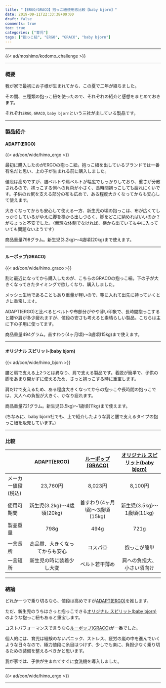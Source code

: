 ```yaml
---
title: "【ERGO/GRACO】抱っこ紐使用感比較【baby bjorn】"
date: 2019-09-11T22:33:38+09:00
draft: false
comments: true
toc: true
categories: ["育児"]
tags: ["抱っこ紐", "ERGO", "GRACO", "baby bjorn"]
---
```


<!--more-->

---

{{< ad/moshimo/kodomo_challenge >}}

---

### 概要

我が家で最初にお子様が生まれてから、この夏で二年が経ちました。

その間、三種類の抱っこ紐を使ったので、それぞれの紹介と感想をまとめておきます。

それぞれ`ERGO`, `GRACO`, `baby bjorn`という三社が出している製品です。

---

### 製品紹介

#### ADAPT(ERGO)

{{< ad/con/wide/himo_ergo >}}

最初に購入したのがERGOの抱っこ紐。抱っこ紐を出しているブランドでは一番有名だと思い、上の子が生まれる前に購入しました。

値段は高めですが、腰ベルトや肩ベルトが幅広でしっかりしており、重さが分散されるので、抱っこする側への負荷が小さく、長時間抱っこしても疲れにくいです。子供のお尻を支える部分の布も広めで、ある程度大きくなってからも安心して使えます。

大きくなってからも安心して使える一方、新生児の頃の抱っこは、布が広くてしっかりしているがゆえに脚を横から出しづらく、脚をどこに納めればいいのか？がちょっと不安でした。（無理な体制でなければ、横から出ていても中に入っていても問題ないようです）

商品重量798グラム。新生児(3.2kg)〜4歳頃(20kg)まで使えます。

---

#### ルーポップ(GRACO)

{{< ad/con/wide/himo_graco >}}

割と最近になってから購入したのが、こちらのGRACOの抱っこ紐。下の子が大きくなってきたタイミングで欲しくなり、購入しました。

メッシュ生地であることもあり重量が軽いので、鞄に入れて出先に持っていくときに重宝します。

ADAPT(ERGO)と比べるとベルトや布部分がやや薄い印象で、長時間抱っこすると腰や肩が多少疲れますが、値段の安さも考えると素晴らしい製品。こちらは主に下の子用に使ってます。

商品重量494グラム。首すわり(4ヶ月頃)〜3歳頃(15kg)まで使えます。

---

#### オリジナル スピリット(baby bjorn)

{{< ad/con/wide/himo_bjorn >}}

腰と肩で支える上2つとは異なり、肩で支える製品です。着脱が簡単で、子供の脚をあまり開かずに使えるため、さっと抱っこする時に重宝します。

肩だけで支えるため、ある程度大きくなってからの抱っこや長時間の抱っこでは、大人への負担が大きく、かなり疲れます。

商品重量721グラム。新生児(3.5kg)〜1歳頃(11kg)まで使えます。

(ちなみに、baby bjorn社でも、上で紹介したような肩と腰で支えるタイプの抱っこ紐を販売しています。)

---

### 比較

||[ADAPT(ERGO)](//af.moshimo.com/af/c/click?a_id=1414800&p_id=170&pc_id=185&pl_id=4062&url=https%3A%2F%2Fwww.amazon.co.jp%2F%25E6%2597%25A5%25E6%259C%25AC%25E6%25AD%25A3%25E8%25A6%258F%25E5%2593%2581%25E4%25BF%259D%25E8%25A8%25BC%25E4%25BB%2598-%25E6%2597%25A5%25E6%259C%25AC%25E9%2599%2590%25E5%25AE%259A%25E3%2583%2599%25E3%2583%2593%25E3%2583%25BC%25E3%2582%25A6%25E3%2582%25A8%25E3%2582%25B9%25E3%2583%2588%25E3%2583%2599%25E3%2583%25AB%25E3%2583%2588%25E4%25BB%2598-%25E6%25B4%2597%25E6%25BF%25AF%25E6%25A9%259F%25E3%2581%25A7%25E6%25B4%2597%25E3%2581%2588%25E3%2582%258B-%25E3%2582%25A2%25E3%2583%2589%25E3%2583%259F%25E3%2583%25A9%25E3%2583%25AB%25E3%2583%2596%25E3%2583%25AB%25E3%2583%25BC-CREGBCAPEADKBL%2Fdp%2FB01LWODT98)  |[ルーポップ(GRACO)](//af.moshimo.com/af/c/click?a_id=1414800&p_id=170&pc_id=185&pl_id=4062&url=https%3A%2F%2Fwww.amazon.co.jp%2F%25E3%2582%25B0%25E3%2583%25AC%25E3%2582%25B3-%25E3%2583%2588%25E3%2582%25A5%25E3%2582%25A4%25E3%2583%25B3%25E3%2582%25AF%25E3%2583%25AB%25E3%2582%25B9%25E3%2582%25BF%25E3%2583%25BCBK-%25E3%2581%25A4%25E3%2581%258B%25E3%2582%258C%25E3%2581%25AB%25E3%2581%258F%25E3%2581%2584%25E8%2585%25B0%25E3%2583%2599%25E3%2583%25AB%25E3%2583%2588-%25E7%25AB%258B%25E4%25BD%2593%25E3%2583%25A1%25E3%2583%2583%25E3%2582%25B7%25E3%2583%25A5%25E3%2582%25BF%25E3%2582%25A4%25E3%2583%2597-67331%2Fdp%2FB0068IS0I2)  |[オリジナル スピリット(baby bjorn)](//af.moshimo.com/af/c/click?a_id=1414800&p_id=170&pc_id=185&pl_id=4062&url=https%3A%2F%2Fwww.amazon.co.jp%2F%25E3%2583%2599%25E3%2583%2593%25E3%2583%25BC%25E3%2583%2593%25E3%2583%25A7%25E3%2583%25AB%25E3%2583%25B3-023071-%25E3%2583%2599%25E3%2583%2593%25E3%2583%25BC%25E3%2582%25AD%25E3%2583%25A3%25E3%2583%25AA%25E3%2582%25A2-%25E3%2582%25AA%25E3%2583%25AA%25E3%2582%25B8%25E3%2583%258A%25E3%2583%25AB-%25E3%2583%2596%25E3%2583%25A9%25E3%2583%2583%25E3%2582%25AF%25E3%2583%2580%25E3%2582%25A4%25E3%2582%25A2%25E3%2583%25A2%25E3%2583%25B3%25E3%2583%2589%2Fdp%2FB0057D1T5K)  |
|:--|:-:|:-:|:-:|
|メーカー値段(税込)|23,760円  |8,023円  |8,100円  |
|使用可期間|新生児(3.2kg)〜4歳頃(20kg)  |首すわり(4ヶ月頃)〜3歳頃(15kg)  |新生児(3.5kg)〜1歳頃(11kg)  |
|製品重量|798g  |494g  |721g  |
|||||
|一言長所|高品質、大きくなってからも安心|コスパ◎|抱っこが簡単|
|一言短所|新生児の時に装着少し大変|ベルト若干薄め|肩への負担大、小さい頃向け|

---

### 結論

どれか一つで乗り切るなら、値段は高めですが[ADAPT(ERGO)](//af.moshimo.com/af/c/click?a_id=1414800&p_id=170&pc_id=185&pl_id=4062&url=https%3A%2F%2Fwww.amazon.co.jp%2F%25E6%2597%25A5%25E6%259C%25AC%25E6%25AD%25A3%25E8%25A6%258F%25E5%2593%2581%25E4%25BF%259D%25E8%25A8%25BC%25E4%25BB%2598-%25E6%2597%25A5%25E6%259C%25AC%25E9%2599%2590%25E5%25AE%259A%25E3%2583%2599%25E3%2583%2593%25E3%2583%25BC%25E3%2582%25A6%25E3%2582%25A8%25E3%2582%25B9%25E3%2583%2588%25E3%2583%2599%25E3%2583%25AB%25E3%2583%2588%25E4%25BB%2598-%25E6%25B4%2597%25E6%25BF%25AF%25E6%25A9%259F%25E3%2581%25A7%25E6%25B4%2597%25E3%2581%2588%25E3%2582%258B-%25E3%2582%25A2%25E3%2583%2589%25E3%2583%259F%25E3%2583%25A9%25E3%2583%25AB%25E3%2583%2596%25E3%2583%25AB%25E3%2583%25BC-CREGBCAPEADKBL%2Fdp%2FB01LWODT98)を推します。

ただ、新生児のうちはさっと抱っこできる[オリジナル スピリット(baby bjorn)](//af.moshimo.com/af/c/click?a_id=1414800&p_id=170&pc_id=185&pl_id=4062&url=https%3A%2F%2Fwww.amazon.co.jp%2F%25E3%2583%2599%25E3%2583%2593%25E3%2583%25BC%25E3%2583%2593%25E3%2583%25A7%25E3%2583%25AB%25E3%2583%25B3-023071-%25E3%2583%2599%25E3%2583%2593%25E3%2583%25BC%25E3%2582%25AD%25E3%2583%25A3%25E3%2583%25AA%25E3%2582%25A2-%25E3%2582%25AA%25E3%2583%25AA%25E3%2582%25B8%25E3%2583%258A%25E3%2583%25AB-%25E3%2583%2596%25E3%2583%25A9%25E3%2583%2583%25E3%2582%25AF%25E3%2583%2580%25E3%2582%25A4%25E3%2582%25A2%25E3%2583%25A2%25E3%2583%25B3%25E3%2583%2589%2Fdp%2FB0057D1T5K)のような抱っこ紐もあると重宝します。

コストパフォーマンスで言うなら[ルーポップ(GRACO)](//af.moshimo.com/af/c/click?a_id=1414800&p_id=170&pc_id=185&pl_id=4062&url=https%3A%2F%2Fwww.amazon.co.jp%2F%25E3%2582%25B0%25E3%2583%25AC%25E3%2582%25B3-%25E3%2583%2588%25E3%2582%25A5%25E3%2582%25A4%25E3%2583%25B3%25E3%2582%25AF%25E3%2583%25AB%25E3%2582%25B9%25E3%2582%25BF%25E3%2583%25BCBK-%25E3%2581%25A4%25E3%2581%258B%25E3%2582%258C%25E3%2581%25AB%25E3%2581%258F%25E3%2581%2584%25E8%2585%25B0%25E3%2583%2599%25E3%2583%25AB%25E3%2583%2588-%25E7%25AB%258B%25E4%25BD%2593%25E3%2583%25A1%25E3%2583%2583%25E3%2582%25B7%25E3%2583%25A5%25E3%2582%25BF%25E3%2582%25A4%25E3%2583%2597-67331%2Fdp%2FB0068IS0I2)が一番でした。

個人的には、育児は経験のないパニック、ストレス、疲労の嵐の中を進んでいくような日々なので、極力値段に糸目はつけず、少しでも楽に、負担少なく乗り切るための装備を整えるべきかと思います。

我が家では、子供が生まれてすぐに食洗機を導入しました。

---

{{< ad/con/wide/himo_ergo >}}

---
